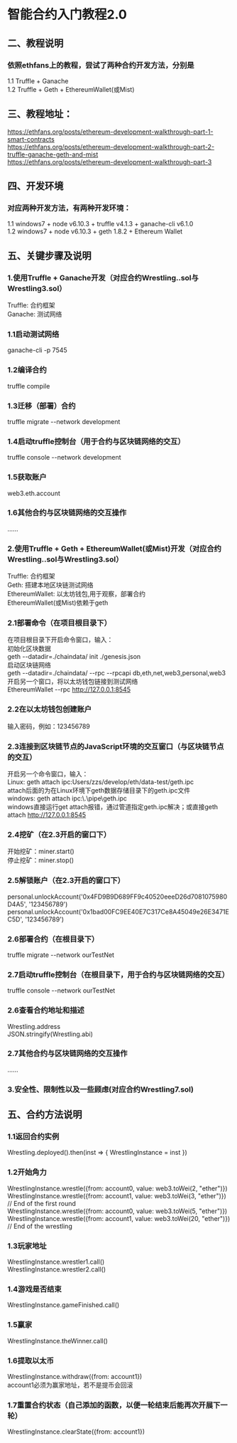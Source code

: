 # 智能合约入门教程2.0


## 二、教程说明

### 依照ethfans上的教程，尝试了两种合约开发方法，分别是
1.1 Truffle + Ganache  
1.2 Truffle + Geth + EthereumWallet(或Mist)  

## 三、教程地址： 

https://ethfans.org/posts/ethereum-development-walkthrough-part-1-smart-contracts  
https://ethfans.org/posts/ethereum-development-walkthrough-part-2-truffle-ganache-geth-and-mist  
https://ethfans.org/posts/ethereum-development-walkthrough-part-3


## 四、开发环境

### 对应两种开发方法，有两种开发环境：
1.1 windows7 + node v6.10.3 + truffle v4.1.3 + ganache-cli v6.1.0  
1.2 windows7 + node v6.10.3 + geth 1.8.2 + Ethereum Wallet 

## 五、关键步骤及说明

### 1.使用Truffle + Ganache开发（对应合约Wrestling..sol与Wrestling3.sol）
Truffle: 合约框架    
Ganache: 测试网络  

### 1.1启动测试网络
ganache-cli -p 7545  

### 1.2编译合约
truffle compile  

### 1.3迁移（部署）合约
truffle migrate --network development  

### 1.4启动truffle控制台（用于合约与区块链网络的交互）
truffle console --network development  

### 1.5获取账户
web3.eth.account  

### 1.6其他合约与区块链网络的交互操作
......

### 2.使用Truffle + Geth + EthereumWallet(或Mist)开发（对应合约Wrestling..sol与Wrestling3.sol）
Truffle: 合约框架   
Geth: 搭建本地区块链测试网络  
EthereumWallet: 以太坊钱包,用于观察，部署合约  
EthereumWallet(或Mist)依赖于geth  

### 2.1部署命令（在项目根目录下）
在项目根目录下开启命令窗口，输入：  
初始化区块数据  
geth --datadir=./chaindata/ init ./genesis.json  
启动区块链网络  
geth --datadir=./chaindata/ --rpc --rpcapi db,eth,net,web3,personal,web3  
开启另一个窗口，将以太坊钱包链接到测试网络  
EthereumWallet --rpc http://127.0.0.1:8545  

### 2.2在以太坊钱包创建账户
输入密码，例如：123456789  

### 2.3连接到区块链节点的JavaScript环境的交互窗口（与区块链节点的交互）
开启另一个命令窗口，输入：  
Linux: geth attach ipc:Users/zzs/develop/eth/data-test/geth.ipc  
attach后面的为在Linux环境下geth数据存储目录下的geth.ipc文件  
windows: geth attach ipc:\\.\pipe\geth.ipc  
windows直接运行get attach报错，通过管道指定geth.ipc解决；或直接geth attach http://127.0.0.1:8545  

### 2.4挖矿（在2.3开启的窗口下）
开始挖矿：miner.start()  
停止挖矿：miner.stop()  

### 2.5解锁账户（在2.3开启的窗口下）
personal.unlockAccount('0x4FD9B9D689FF9c40520eeeD26d7081075980D4A5', '123456789')  
personal.unlockAccount('0x1bad00FC9EE40E7C317Ce8A45049e26E3471EC5D', '123456789')  

### 2.6部署合约（在根目录下）
truffle migrate --network ourTestNet  

### 2.7启动truffle控制台（在根目录下，用于合约与区块链网络的交互）
truffle console --network ourTestNet  

### 2.6查看合约地址和描述
Wrestling.address  
JSON.stringify(Wrestling.abi)  

### 2.7其他合约与区块链网络的交互操作
......

### 3.安全性、限制性以及一些顾虑(对应合约Wrestling7.sol)  

## 五、合约方法说明 

### 1.1返回合约实例
Wrestling.deployed().then(inst => { WrestlingInstance = inst })  

### 1.2开始角力
WrestlingInstance.wrestle({from: account0, value: web3.toWei(2, "ether")})  
WrestlingInstance.wrestle({from: account1, value: web3.toWei(3, "ether")})  
// End of the first round  
WrestlingInstance.wrestle({from: account0, value: web3.toWei(5, "ether")})  
WrestlingInstance.wrestle({from: account1, value: web3.toWei(20, "ether")})  
// End of the wrestling  

### 1.3玩家地址
WrestlingInstance.wrestler1.call()  
WrestlingInstance.wrestler2.call()  

### 1.4游戏是否结束
WrestlingInstance.gameFinished.call()  

### 1.5赢家
WrestlingInstance.theWinner.call()  

### 1.6提取以太币
WrestlingInstance.withdraw({from: account1})  
account1必须为赢家地址，若不是提币会回滚 

### 1.7重置合约状态（自己添加的函数，以便一轮结束后能再次开展下一轮）
WrestlingInstance.clearState({from: account1})  
